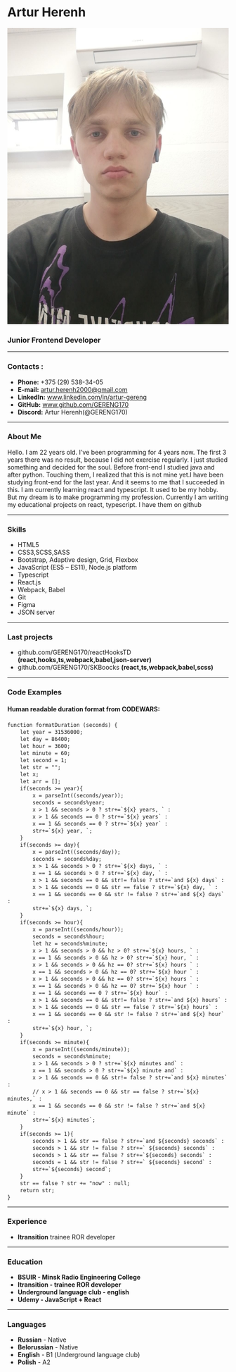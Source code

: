 # Artur Herenh
![my-photo](/photo.jpg "my photo")
### Junior Frontend Developer
********* 
### Contacts :
* **Phone:** +375 (29) 538-34-05
* **E-mail:** artur.herenh2000@gmail.com
* **LinkedIn:** www.linkedin.com/in/artur-gereng
* **GitHub:** www.github.com/GERENG170
* **Discord:** Artur Herenh(@GERENG170)

********* 
### About Me
Hello. I am 22 years old. I've been programming for 4 years now. The first 3 years there was no result, because I did not exercise regularly. I just studied something and decided for the soul. Before front-end I studied java and after python. Touching them, I realized that this is not mine yet.I have been studying front-end for the last year. And it seems to me that I succeeded in this. I am currently learning react and typescript. It used to be my hobby. But my dream is to make programming my profession.
Currently I am writing my educational projects on react, typescript. I have them on github

********* 
### Skills
* HTML5
* CSS3,SCSS,SASS 
* Bootstrap, Adaptive design, Grid, Flexbox
* JavaScript (ES5 – ES11), Node.js platform
* Typescript
* React.js
* Webpack, Babel
* Git
* Figma
* JSON server

********* 
### Last projects
* github.com/GERENG170/reactHooksTD **(react,hooks,ts,webpack,babel,json-server)**
* github.com/GERENG170/SKBoocks  **(react,ts,webpack,babel,scss)**

********* 
### Code Examples
#### Human readable duration format from CODEWARS:
```
function formatDuration (seconds) {
    let year = 31536000;
    let day = 86400;
    let hour = 3600;
    let minute = 60;
    let second = 1; 
    let str = "";
    let x;
    let arr = [];
    if(seconds >= year){
        x = parseInt((seconds/year));
        seconds = seconds%year;
        x > 1 && seconds > 0 ? str+=`${x} years, ` : 
        x > 1 && seconds == 0 ? str+=`${x} years` : 
        x == 1 && seconds == 0 ? str+=`${x} year` : 
        str+=`${x} year, `;
    }
    if(seconds >= day){
        x = parseInt((seconds/day));
        seconds = seconds%day;
        x > 1 && seconds > 0 ? str+=`${x} days, ` : 
        x == 1 && seconds > 0 ? str+=`${x} day, ` :
        x > 1 && seconds == 0 && str!= false ? str+=`and ${x} days` :
        x > 1 && seconds == 0 && str == false ? str+=`${x} day, ` :  
        x == 1 && seconds == 0 && str != false ? str+=`and ${x} days` :
        str+=`${x} days, `;
    }
    if(seconds >= hour){
        x = parseInt((seconds/hour));
        seconds = seconds%hour;
        let hz = seconds%minute;
        x > 1 && seconds > 0 && hz > 0? str+=`${x} hours, ` : 
        x == 1 && seconds > 0 && hz > 0? str+=`${x} hour, ` :
        x > 1 && seconds > 0 && hz == 0? str+=`${x} hours ` : 
        x == 1 && seconds > 0 && hz == 0? str+=`${x} hour ` :
        x > 1 && seconds > 0 && hz == 0? str+=`${x} hours ` : 
        x == 1 && seconds > 0 && hz == 0? str+=`${x} hour ` :
        x == 1 && seconds == 0 ? str+=`${x} hour` :
        x > 1 && seconds == 0 && str!= false ? str+=`and ${x} hours` :
        x > 1 && seconds == 0 && str == false ? str+=`${x} hours` :  
        x == 1 && seconds == 0 && str != false ? str+=`and ${x} hour` :
        str+=`${x} hour, `;
    }
    if(seconds >= minute){
        x = parseInt((seconds/minute));
        seconds = seconds%minute;
        x > 1 && seconds > 0 ? str+=`${x} minutes and` : 
        x == 1 && seconds > 0 ? str+=`${x} minute and` :
        x > 1 && seconds == 0 && str!= false ? str+=`and ${x} minutes` :
        // x > 1 && seconds == 0 && str == false ? str+=`${x} minutes,` :  
        x == 1 && seconds == 0 && str != false ? str+=`and ${x} minute` :
        str+=`${x} minutes`;
    }
    if(seconds >= 1){
        seconds > 1 && str == false ? str+=`and ${seconds} seconds` : 
        seconds > 1 && str != false ? str+=` ${seconds} seconds` : 
        seconds > 1 && str == false ? str+=`${seconds} seconds` : 
        seconds = 1 && str != false ? str+=` ${seconds} second` : 
        str+=`${seconds} second`;
    }
    str == false ? str += "now" : null;
    return str; 
}
```
********* 
### Experience
* **Itransition** trainee ROR developer

********* 
### Education
* **BSUIR - Minsk Radio Engineering College** 
* **Itransition - trainee ROR developer**
* **Underground language club - english**
* **Udemy - JavaScript + React**

********* 
### Languages
* **Russian** - Native
* **Belorussian** - Native
* **English** - В1 (Underground language club)
* **Polish** - A2